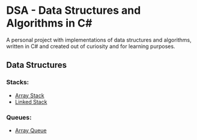 # DSA - Data Structures and Algorithms in C#

A personal project with implementations of data structures and algorithms, written in C# and created out of curiosity and for learning purposes.

## Data Structures

### Stacks:
* [Array Stack](DSA/DSA/DataStructures/Stacks/ArrayStack.cs)
* [Linked Stack](DSA/DSA/DataStructures/Stacks/LinkedStack.cs)

### Queues:
* [Array Queue](DSA/DSA/DataStructures/Queues/ArrayQueue.cs)